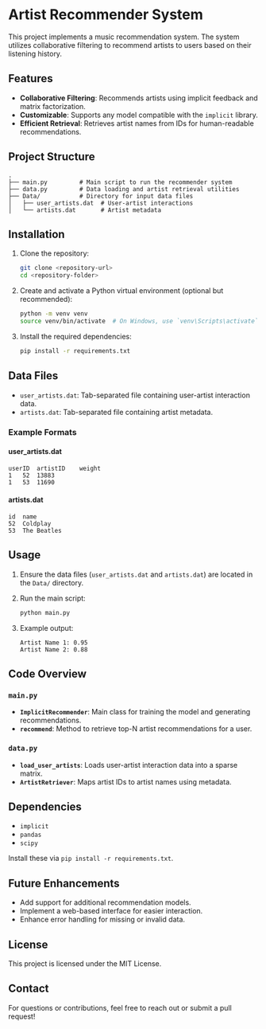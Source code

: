# Artist Recommender System

This project implements a music recommendation system. The system utilizes collaborative filtering to recommend artists to users based on their listening history. 

## Features
- **Collaborative Filtering**: Recommends artists using implicit feedback and matrix factorization.
- **Customizable**: Supports any model compatible with the `implicit` library.
- **Efficient Retrieval**: Retrieves artist names from IDs for human-readable recommendations.

## Project Structure
```
.
├── main.py         # Main script to run the recommender system
├── data.py         # Data loading and artist retrieval utilities
├── Data/           # Directory for input data files
│   ├── user_artists.dat  # User-artist interactions
│   └── artists.dat       # Artist metadata
```

## Installation

1. Clone the repository:
   ```bash
   git clone <repository-url>
   cd <repository-folder>
   ```

2. Create and activate a Python virtual environment (optional but recommended):
   ```bash
   python -m venv venv
   source venv/bin/activate  # On Windows, use `venv\Scripts\activate`
   ```

3. Install the required dependencies:
   ```bash
   pip install -r requirements.txt
   ```

## Data Files

- `user_artists.dat`: Tab-separated file containing user-artist interaction data.
- `artists.dat`: Tab-separated file containing artist metadata.

### Example Formats
#### user_artists.dat
```
userID	artistID	weight
1	52	13883
1	53	11690
```

#### artists.dat
```
id	name
52	Coldplay
53	The Beatles
```

## Usage

1. Ensure the data files (`user_artists.dat` and `artists.dat`) are located in the `Data/` directory.

2. Run the main script:
   ```bash
   python main.py
   ```

3. Example output:
   ```
   Artist Name 1: 0.95
   Artist Name 2: 0.88
   ```

## Code Overview

### `main.py`
- **`ImplicitRecommender`**: Main class for training the model and generating recommendations.
- **`recommend`**: Method to retrieve top-N artist recommendations for a user.

### `data.py`
- **`load_user_artists`**: Loads user-artist interaction data into a sparse matrix.
- **`ArtistRetriever`**: Maps artist IDs to artist names using metadata.

## Dependencies
- `implicit`
- `pandas`
- `scipy`

Install these via `pip install -r requirements.txt`.

## Future Enhancements
- Add support for additional recommendation models.
- Implement a web-based interface for easier interaction.
- Enhance error handling for missing or invalid data.

## License
This project is licensed under the MIT License.

## Contact
For questions or contributions, feel free to reach out or submit a pull request!
